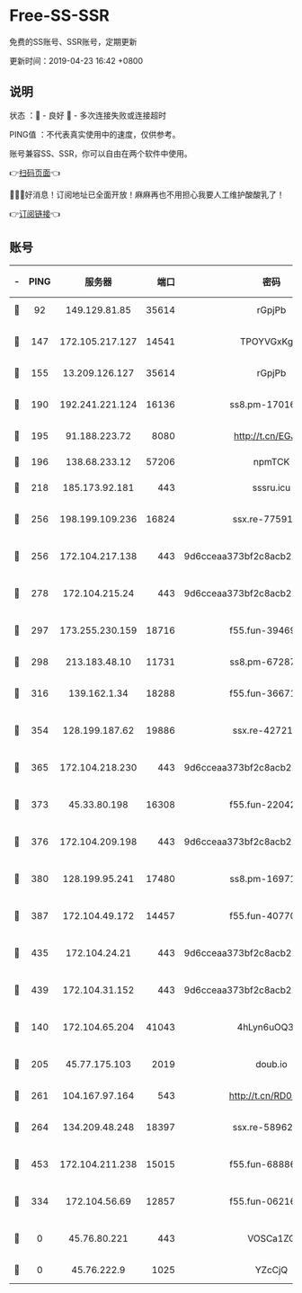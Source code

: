 # Free-SS-SSR

免费的SS账号、SSR账号，定期更新

更新时间：2019-04-23 16:42 +0800

## 说明

状态     ：🙂 - 良好 🙁 - 多次连接失败或连接超时

PING值   ：不代表真实使用中的速度，仅供参考。

账号兼容SS、SSR，你可以自由在两个软件中使用。

👉[扫码页面](https://liesauer.github.io/Free-SS-SSR/)👈

🎉🎉🎉好消息！订阅地址已全面开放！麻麻再也不用担心我要人工维护酸酸乳了！

👉[订阅链接](https://www.liesauer.net/yogurt/subscribe?ACCESS_TOKEN=DAYxR3mMaZAsaqUb)👈

## 账号

|-|PING|服务器|端口|密码|加密方式|区域|
|:----:|:----:|:-----:|-----:|:----:|:----:|:----:|
|🙂|92|149.129.81.85|35614|rGpjPb|rc4-md5|HK|
|🙂|147|172.105.217.127|14541|TPOYVGxKglpi|aes-256-cfb|JP|
|🙂|155|13.209.126.127|35614|rGpjPb|rc4-md5|KR|
|🙂|190|192.241.221.124|16136|ss8.pm-17016090|aes-256-cfb|US|
|🙂|195|91.188.223.72|8080|http://t.cn/EGJIyrl|rc4-md5|RU|
|🙂|196|138.68.233.12|57206|npmTCK|rc4-md5|US|
|🙂|218|185.173.92.181|443|sssru.icu|rc4-md5|RU|
|🙂|256|198.199.109.236|16824|ssx.re-77591360|aes-256-cfb|US|
|🙂|256|172.104.217.138|443|9d6cceaa373bf2c8acb22e60b6a58be6|aes-256-cfb|US|
|🙂|278|172.104.215.24|443|9d6cceaa373bf2c8acb22e60b6a58be6|aes-256-cfb|US|
|🙂|297|173.255.230.159|18716|f55.fun-39469519|aes-256-cfb|US|
|🙂|298|213.183.48.10|11731|ss8.pm-67287646|rc4-md5|RU|
|🙂|316|139.162.1.34|18288|f55.fun-36671353|aes-256-cfb|SG|
|🙂|354|128.199.187.62|19886|ssx.re-42721039|aes-256-cfb|SG|
|🙂|365|172.104.218.230|443|9d6cceaa373bf2c8acb22e60b6a58be6|aes-256-cfb|US|
|🙂|373|45.33.80.198|16308|f55.fun-22042256|aes-256-cfb|US|
|🙂|376|172.104.209.198|443|9d6cceaa373bf2c8acb22e60b6a58be6|aes-256-cfb|US|
|🙂|380|128.199.95.241|17480|ss8.pm-16971643|aes-256-cfb|SG|
|🙂|387|172.104.49.172|14457|f55.fun-40770290|aes-256-cfb|SG|
|🙂|435|172.104.24.21|443|9d6cceaa373bf2c8acb22e60b6a58be6|aes-256-cfb|US|
|🙂|439|172.104.31.152|443|9d6cceaa373bf2c8acb22e60b6a58be6|aes-256-cfb|US|
|🙂|140|172.104.65.204|41043|4hLyn6uOQ3hU|aes-256-cfb|JP|
|🙂|205|45.77.175.103|2019|doub.io|aes-128-ctr|SG|
|🙂|261|104.167.97.164|543|http://t.cn/RD0D7sx|rc4-md5|CA|
|🙂|264|134.209.48.248|18397|ssx.re-58962936|aes-256-cfb|US|
|🙂|453|172.104.211.238|15015|f55.fun-68886402|aes-256-cfb|US|
|🙁|334|172.104.56.69|12857|f55.fun-06216036|aes-256-cfb|SG|
|🙁|0|45.76.80.221|443|VOSCa1ZG|aes-256-cfb|DE|
|🙁|0|45.76.222.9|1025|YZcCjQ|rc4-md5|JP|
